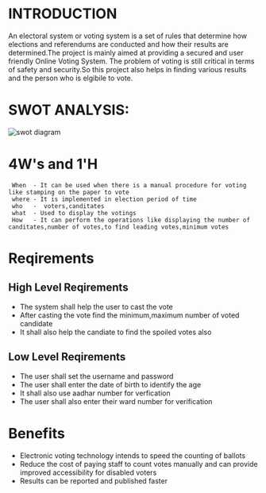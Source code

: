 # INTRODUCTION
An electoral system or voting system is a set of rules that determine how elections and referendums are conducted and how their results are determined.The project is mainly aimed at providing a secured and user friendly Online Voting System. The problem of voting is still critical in terms of safety and security.So this project also helps in finding various results and the person who is elgibile to vote. 
# SWOT ANALYSIS:
   ![swot diagram](https://user-images.githubusercontent.com/98879965/161022739-9379ebc7-f921-4e21-895d-aadc84ca3d8f.png)

# 4W's and 1'H
     When  - It can be used when there is a manual procedure for voting like stamping on the paper to vote
     where - It is implemented in election period of time
     who   -  voters,canditates
     what  - Used to display the votings
     How   - It can perform the operations like displaying the number of canditates,number of votes,to find leading votes,minimum votes
 
# Reqirements
## High Level Reqirements
* The system shall help the user to cast the vote
* After casting the vote find the minimum,maximum number of voted candidate
* It shall also help the candiate to find the spoiled votes also

## Low Level Reqirements
* The user shall set the username and password
* The user shall enter the date of birth to identify the age 
* It shall also use aadhar number for verfication
* The user shall also enter their ward number for verification


# Benefits
* Electronic voting technology intends to speed the counting of ballots
* Reduce the cost of paying staff to count votes manually and can provide improved accessibility for disabled voters
* Results can be reported and published faster


  
    
  
  
